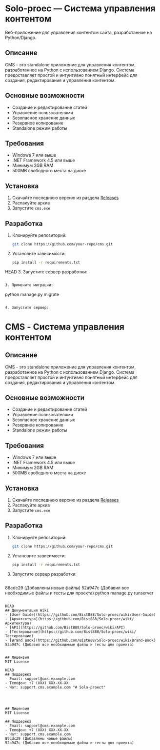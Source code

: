 # Solo-proec — Система управления контентом

Веб-приложение для управления контентом сайта, разработанное на Python/Django.

## Описание
CMS - это standalone приложение для управления контентом, разработанное на Python с использованием Django. Система предоставляет простой и интуитивно понятный интерфейс для создания, редактирования и управления контентом.

## Основные возможности
- Создание и редактирование статей
- Управление пользователями
- Безопасное хранение данных
- Резервное копирование
- Standalone режим работы

## Требования
- Windows 7 или выше
- .NET Framework 4.5 или выше
- Минимум 2GB RAM
- 500MB свободного места на диске

## Установка
1. Скачайте последнюю версию из раздела [Releases](https://github.com/your-repo/cms/releases)
2. Распакуйте архив
3. Запустите `cms.exe`

## Разработка
1. Клонируйте репозиторий:
   ```bash
   git clone https://github.com/your-repo/cms.git
   ```

2. Установите зависимости:
   ```bash
   pip install -r requirements.txt
   ```

 HEAD
3. Запустите сервер разработки:
   ```bash

3. Примените миграции:
   ```
   python manage.py migrate
   ```

4. Запустите сервер:
   ```

# CMS - Система управления контентом

## Описание
CMS - это standalone приложение для управления контентом, разработанное на Python с использованием Django. Система предоставляет простой и интуитивно понятный интерфейс для создания, редактирования и управления контентом.

## Основные возможности
- Создание и редактирование статей
- Управление пользователями
- Безопасное хранение данных
- Резервное копирование
- Standalone режим работы

## Требования
- Windows 7 или выше
- .NET Framework 4.5 или выше
- Минимум 2GB RAM
- 500MB свободного места на диске

## Установка
1. Скачайте последнюю версию из раздела [Releases](https://github.com/your-repo/cms/releases)
2. Распакуйте архив
3. Запустите `cms.exe`

## Разработка
1. Клонируйте репозиторий:
   ```bash
   git clone https://github.com/your-repo/cms.git
   ```

2. Установите зависимости:
   ```bash
   pip install -r requirements.txt
   ```

3. Запустите сервер разработки:
   ```bash
 88cdc29 (Добавлены новые файлы)
 52a947c (Добавил все необходимые файлы и тесты для проекта)
   python manage.py runserver
   ```

 HEAD
## Документация Wiki
- [User Guide](https://github.com/Bist888/Solo-proec/wiki/User-Guide)
- [Архитектура](https://github.com/Bist888/Solo-proec/wiki/Архитектура)
- [API](https://github.com/Bist888/Solo-proec/wiki/API)
- [Тестирование](https://github.com/Bist888/Solo-proec/wiki/Тестирование)
- [Brand Book](https://github.com/Bist888/Solo-proec/wiki/Brand-Book)
 52a947c (Добавил все необходимые файлы и тесты для проекта)
 

## Лицензия
MIT License

HEAD
## Поддержка
- Email: support@cms.example.com
- Телефон: +7 (XXX) XXX-XX-XX
- Чат: support.cms.example.com "# Solo-proect" 




## Лицензия
MIT License

## Поддержка
- Email: support@cms.example.com
- Телефон: +7 (XXX) XXX-XX-XX
- Чат: support.cms.example.com 
 88cdc29 (Добавлены новые файлы)
 52a947c (Добавил все необходимые файлы и тесты для проекта)
